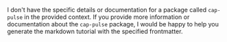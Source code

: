 I don't have the specific details or documentation for a package called `cap-pulse` in the provided context. If you provide more information or documentation about the `cap-pulse` package, I would be happy to help you generate the markdown tutorial with the specified frontmatter.